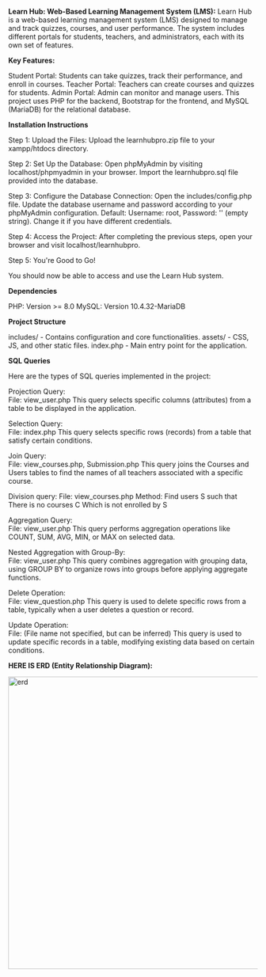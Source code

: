 **Learn Hub: Web-Based Learning Management System (LMS):** 
Learn Hub is a web-based learning management system (LMS) designed to manage and track quizzes, courses, and user performance. The system includes different portals for students, teachers, and administrators, each with its own set of features.

**Key Features:**

Student Portal: Students can take quizzes, track their performance, and enroll in courses.
Teacher Portal: Teachers can create courses and quizzes for students.
Admin Portal: Admin can monitor and manage users.
This project uses PHP for the backend, Bootstrap for the frontend, and MySQL (MariaDB) for the relational database.

**Installation Instructions**

Step 1: Upload the Files: Upload the learnhubpro.zip file to your xampp/htdocs directory.

Step 2: Set Up the Database: Open phpMyAdmin by visiting localhost/phpmyadmin in your browser. Import the learnhubpro.sql file provided into the database.

Step 3: Configure the Database Connection: Open the includes/config.php file. Update the database username and password according to your phpMyAdmin configuration. Default: Username: root, Password: '' (empty string). Change it if you have different credentials.

Step 4: Access the Project: After completing the previous steps, open your browser and visit localhost/learnhubpro.

Step 5: You're Good to Go!

You should now be able to access and use the Learn Hub system.

**Dependencies**

PHP: Version >= 8.0
MySQL: Version 10.4.32-MariaDB 

**Project Structure**

  includes/ - Contains configuration and core functionalities.
  assets/ - CSS, JS, and other static files.
  index.php - Main entry point for the application.

**SQL Queries**

  Here are the types of SQL queries implemented in the project:

  Projection Query:  
    File: view_user.php
    This query selects specific columns (attributes) from a table to be displayed in the application.
  
  Selection Query:  
    File: index.php
    This query selects specific rows (records) from a table that satisfy certain conditions.
  
  Join Query:  
    File: view_courses.php, Submission.php
    This query joins the Courses and Users tables to find the names of all teachers associated with a specific course.
  
  Division query: 
    File: view_courses.php
    Method: Find users S such that There is no courses C Which is not enrolled by S

  Aggregation Query:  
    File: view_user.php
    This query performs aggregation operations like COUNT, SUM, AVG, MIN, or MAX on selected data.
    
  Nested Aggregation with Group-By:  
    File: view_user.php
    This query combines aggregation with grouping data, using GROUP BY to organize rows into groups before applying aggregate functions.
 
  Delete Operation:  
    File: view_question.php
    This query is used to delete specific rows from a table, typically when a user deletes a question or record.
  
  Update Operation:  
    File: (File name not specified, but can be inferred)
    This query is used to update specific records in a table, modifying existing data based on certain conditions.

**HERE IS ERD (Entity Relationship Diagram):**

<img width="591" alt="erd" src="https://github.com/user-attachments/assets/197f12fd-57a7-4230-abc0-2d8862e6f092" />


